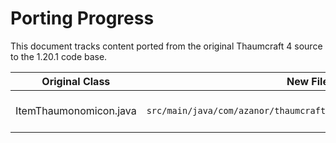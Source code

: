 # Porting Progress

This document tracks content ported from the original Thaumcraft 4 source to the 1.20.1 code base.

| Original Class | New File | Status |
|----------------|----------|--------|
| ItemThaumonomicon.java | `src/main/java/com/azanor/thaumcraft/item/ThaumonomiconItem.java` | Ported (basic functionality) |
